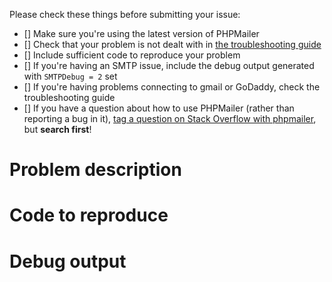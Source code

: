 Please check these things before submitting your issue:

- [] Make sure you're using the latest version of PHPMailer
- [] Check that your problem is not dealt with in [the troubleshooting guide](https://github.com/PHPMailer/PHPMailer/wiki/Troubleshooting)
- [] Include sufficient code to reproduce your problem
- [] If you're having an SMTP issue, include the debug output generated with `SMTPDebug = 2` set
- [] If you're having problems connecting to gmail or GoDaddy, check the troubleshooting guide
- [] If you have a question about how to use PHPMailer (rather than reporting a bug in it), [tag a question on Stack Overflow with phpmailer](https://stackoverflow.com/questions/tagged/phpmailer), but **search first**!

# Problem description

# Code to reproduce

# Debug output
